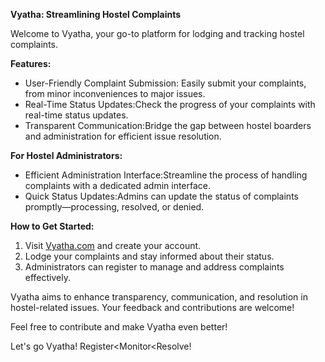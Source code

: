 
**Vyatha: Streamlining Hostel Complaints**

Welcome to Vyatha, your go-to platform for lodging and tracking hostel complaints. 

**Features:**
- User-Friendly Complaint Submission: Easily submit your complaints, from minor inconveniences to major issues.
- Real-Time Status Updates:Check the progress of your complaints with real-time status updates.
- Transparent Communication:Bridge the gap between hostel boarders and administration for efficient issue resolution.

**For Hostel Administrators:**
- Efficient Administration Interface:Streamline the process of handling complaints with a dedicated admin interface.
- Quick Status Updates:Admins can update the status of complaints promptly—processing, resolved, or denied.

**How to Get Started:**
1. Visit [Vyatha.com](https://vyatha-ui.onrender.com) and create your account.
2. Lodge your complaints and stay informed about their status.
3. Administrators can register to manage and address complaints effectively.

Vyatha aims to enhance transparency, communication, and resolution in hostel-related issues. Your feedback and contributions are welcome!

Feel free to contribute and make Vyatha even better! 

Let's go Vyatha! Register<Monitor<Resolve!


